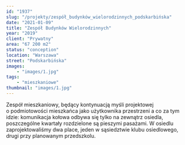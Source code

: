 ```yaml
---
id: "1937"
slug: "/projekty/zespół_budynków_wielorodzinnych_podskarbińska"
date: "2021-01-09"
title: "Zespół Budynków Wielorodzinnych"
year: "2019"
client: "Prywatny"
area: "67 200 m2"
status: "conception"
location: "Warszawa"
street: "Podskarbińska"
images: 
    - "images/1.jpg"    
tags: 
    - "mieszkaniowe"
thumbnail: "images/1.jpg"
---
```

Zespół mieszkaniowy, będący kontynuacją myśli projektowej o&nbsp;podmiotowości mieszkańca jako użytkownika przestrzeni a&nbsp;co za tym idzie: komunikacja kołowa odbywa się tylko na zewnątrz osiedla, poszczególne kwartały rozdzielone są pieszymi pasażami. W&nbsp;osiedlu zaprojektowaliśmy dwa place, jeden w&nbsp;sąsiedztwie klubu osiedlowego, drugi przy planowanym przedszkolu.

